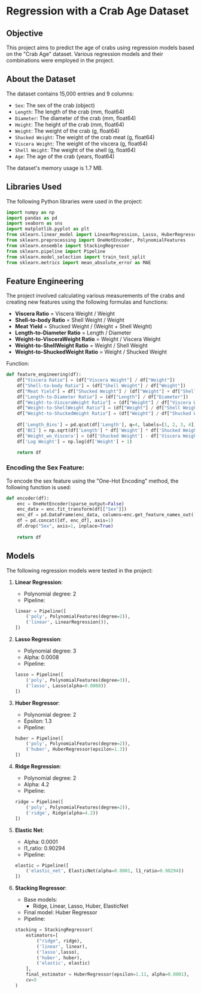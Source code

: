 # Regression with a Crab Age Dataset


## Objective
This project aims to predict the age of crabs using regression models based on the "Crab Age" dataset. Various regression models and their combinations were employed in the project.

## About the Dataset
The dataset contains 15,000 entries and 9 columns:

- `Sex`: The sex of the crab (object)
- `Length`: The length of the crab (mm, float64)
- `Diameter`: The diameter of the crab (mm, float64)
- `Height`: The height of the crab (mm, float64)
- `Weight`: The weight of the crab (g, float64)
- `Shucked Weight`: The weight of the crab meat (g, float64)
- `Viscera Weight`: The weight of the viscera (g, float64)
- `Shell Weight`: The weight of the shell (g, float64)
- `Age`: The age of the crab (years, float64)

The dataset's memory usage is 1.7 MB.

## Libraries Used
The following Python libraries were used in the project:

```python
import numpy as np
import pandas as pd
import seaborn as sns
import matplotlib.pyplot as plt
from sklearn.linear_model import LinearRegression, Lasso, HuberRegressor, Ridge, ElasticNet
from sklearn.preprocessing import OneHotEncoder, PolynomialFeatures
from sklearn.ensemble import StackingRegressor
from sklearn.pipeline import Pipeline
from sklearn.model_selection import train_test_split
from sklearn.metrics import mean_absolute_error as MAE
```

## Feature Engineering
The project involved calculating various measurements of the crabs and creating new features using the following formulas and functions:

- **Viscera Ratio** = Viscera Weight / Weight
- **Shell-to-body Ratio** = Shell Weight / Weight
- **Meat Yield** = Shucked Weight / (Weight + Shell Weight)
- **Length-to-Diameter Ratio** = Length / Diameter
- **Weight-to-VisceraWeight Ratio** = Weight / Viscera Weight
- **Weight-to-ShellWeight Ratio** = Weight / Shell Weight
- **Weight-to-ShuckedWeight Ratio** = Weight / Shucked Weight

Function:

```python
def feature_engineering(df):
    df["Viscera Ratio"] = (df["Viscera Weight"] / df["Weight"])
    df["Shell-to-body Ratio"] = (df["Shell Weight"] / df["Weight"])
    df["Meat Yield"] = df["Shucked Weight"] / (df["Weight"] + df["Shell Weight"])
    df["Length-to-Diameter Ratio"] = (df["Length"] / df["Diameter"])
    df["Weight-to-VisceraWeight Ratio"] = (df["Weight"] / df["Viscera Weight"])
    df["Weight-to-ShellWeight Ratio"] = (df["Weight"] / df["Shell Weight"])
    df["Weight-to-ShuckedWeight Ratio"] = (df["Weight"] / df["Shucked Weight"])
    
    df['Length_Bins'] = pd.qcut(df['Length'], q=4, labels=[1, 2, 3, 4])
    df['BCI'] = np.sqrt(df['Length'] * df['Weight'] * df['Shucked Weight'])
    df['Weight_wo_Viscera'] = (df['Shucked Weight'] - df['Viscera Weight'])
    df['Log Weight'] = np.log(df['Weight'] + 1)

    return df
```

### Encoding the Sex Feature:
To encode the sex feature using the "One-Hot Encoding" method, the following function is used:

```python
def encoder(df):
    enc = OneHotEncoder(sparse_output=False)
    enc_data = enc.fit_transform(df[["Sex"]])
    enc_df = pd.DataFrame(enc_data, columns=enc.get_feature_names_out(['Sex']), index=df.index)
    df = pd.concat([df, enc_df], axis=1)
    df.drop("Sex", axis=1, inplace=True)
    
    return df
```

## Models
The following regression models were tested in the project:

1. **Linear Regression**:
   - Polynomial degree: 2
   - Pipeline:
   ```python
   linear = Pipeline([
       ('poly', PolynomialFeatures(degree=2)),
       ('linear', LinearRegression()),
   ])
   ```

2. **Lasso Regression**:
   - Polynomial degree: 3
   - Alpha: 0.0008
   - Pipeline:
   ```python
   lasso = Pipeline([
       ('poly', PolynomialFeatures(degree=3)),
       ('lasso', Lasso(alpha=0.0008))
   ])
   ```

3. **Huber Regressor**:
   - Polynomial degree: 2
   - Epsilon: 1.3
   - Pipeline:
   ```python
   huber = Pipeline([
       ('poly', PolynomialFeatures(degree=2)),
       ('huber', HuberRegressor(epsilon=1.3))
   ])
   ```

4. **Ridge Regression**:
   - Polynomial degree: 2
   - Alpha: 4.2
   - Pipeline:
   ```python
   ridge = Pipeline([
       ('poly', PolynomialFeatures(degree=2)),
       ('ridge', Ridge(alpha=4.2))
   ])
   ```

5. **Elastic Net**:
   - Alpha: 0.0001
   - l1_ratio: 0.90294
   - Pipeline:
   ```python
   elastic = Pipeline([
       ('elastic_net', ElasticNet(alpha=0.0001, l1_ratio=0.90294))
   ])
   ```

6. **Stacking Regressor**:
   - Base models:
     - Ridge, Linear, Lasso, Huber, ElasticNet
   - Final model: Huber Regressor
   - Pipeline:
   ```python
   stacking = StackingRegressor(
       estimators=[
           ("ridge", ridge),
           ('linear', linear),
           ('lasso',lasso),
           ('huber', huber),
           ('elastic', elastic)
       ],
       final_estimator = HuberRegressor(epsilon=1.11, alpha=0.0001),
       cv=5
   )
   ```

